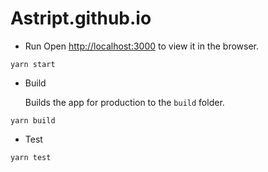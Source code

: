 # Astript.github.io

- Run
Open [http://localhost:3000](http://localhost:3000) to view it in the browser.
```
yarn start
```



- Build

  Builds the app for production to the `build` folder.

```
yarn build
```



- Test

```
yarn test
```


